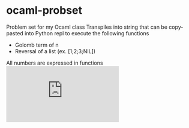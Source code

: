 # ocaml-probset
Problem set for my Ocaml class
Transpiles into string that can be copy-pasted into Python repl to execute the following functions

* Golomb term of n
* Reversal of a list (ex. [1;2;3;NIL])


All numbers are expressed in functions ![equation](http://www.sciweavers.org/tex2img.php?eq=%20%5Clambda%20f.%20%5Clambda%20x.x&bc=White&fc=Black&im=jpg&fs=12&ff=arev&edit=0)
